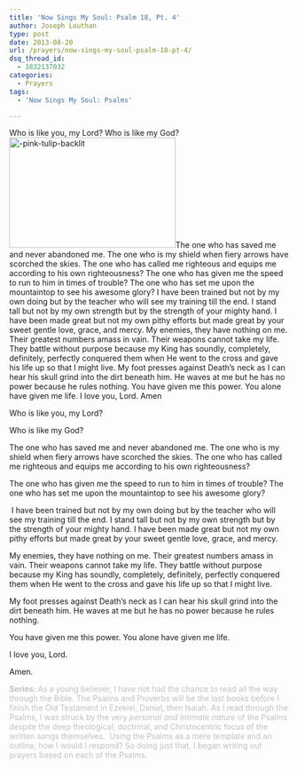 ```yaml
---
title: 'Now Sings My Soul: Psalm 18, Pt. 4'
author: Joseph Louthan
type: post
date: 2013-08-20
url: /prayers/now-sings-my-soul-psalm-18-pt-4/
dsq_thread_id:
  - 1832137032
categories:
  - Prayers
tags:
  - 'Now Sings My Soul: Psalms'

---
```

Who is like you, my Lord?
Who is like my God?
<img class="alignright size-thumbnail wp-image-2160" alt="-pink-tulip-backlit" src="https://i0.wp.com/theologic.us/wp-content/uploads/2013/08/pink-tulip-backlit.png?resize=300%2C199" width="300" height="199" srcset="https://i0.wp.com/theologic.us/wp-content/uploads/2013/08/pink-tulip-backlit.png?resize=300%2C199 300w, https://i0.wp.com/theologic.us/wp-content/uploads/2013/08/pink-tulip-backlit.png?w=400 400w" sizes="(max-width: 300px) 100vw, 300px" data-recalc-dims="1" />The one who has saved me and never abandoned me. The one who is my shield when fiery arrows have scorched the skies. The one who has called me righteous and equips me according to his own righteousness?
The one who has given me the speed to run to him in times of trouble? The one who has set me upon the mountaintop to see his awesome glory?
I have been trained but not by my own doing but by the teacher who will see my training till the end. I stand tall but not by my own strength but by the strength of your mighty hand. I have been made great but not my own pithy efforts but made great by your sweet gentle love, grace, and mercy.
My enemies, they have nothing on me. Their greatest numbers amass in vain. Their weapons cannot take my life. They battle without purpose because my King has soundly, completely, definitely, perfectly conquered them when He went to the cross and gave his life up so that I might live.
My foot presses against Death’s neck as I can hear his skull grind into the dirt beneath him. He waves at me but he has no power because he rules nothing.
You have given me this power. You alone have given me life.
I love you, Lord.
Amen
<p class="MsoNormal">
  Who is like you, my Lord?
</p>
<p class="MsoNormal">
  Who is like my God?
</p>
<p class="MsoNormal">
  The one who has saved me and never abandoned me. The one who is my shield when fiery arrows have scorched the skies. The one who has called me righteous and equips me according to his own righteousness?
</p>
<p class="MsoNormal">
  The one who has given me the speed to run to him in times of trouble? The one who has set me upon the mountaintop to see his awesome glory?
</p>
<p class="MsoNormal">
   I have been trained but not by my own doing but by the teacher who will see my training till the end. I stand tall but not by my own strength but by the strength of your mighty hand. I have been made great but not my own pithy efforts but made great by your sweet gentle love, grace, and mercy.
</p>
<p class="MsoNormal">
  My enemies, they have nothing on me. Their greatest numbers amass in vain. Their weapons cannot take my life. They battle without purpose because my King has soundly, completely, definitely, perfectly conquered them when He went to the cross and gave his life up so that I might live.
</p>
<p class="MsoNormal">
  My foot presses against Death’s neck as I can hear his skull grind into the dirt beneath him. He waves at me but he has no power because he rules nothing.
</p>
<p class="MsoNormal">
  You have given me this power. You alone have given me life.
</p>
<p class="MsoNormal">
  I love you, Lord.
</p>
<p class="MsoNormal">
  Amen.
</p>
<span style="color: #c0c0c0;"><strong>Series: </strong>As a young believer, I have not had the chance to read all the way through the Bible. The Psalms and Proverbs will be the last books before I finish the Old Testament in Ezekiel, Daniel, then Isaiah. As I read through the Psalms, I was struck by the very <em>personal and intimate nature</em> of the Psalms despite the deep theological, doctrinal, and Christocentric focus of the written songs themselves.  Using the Psalms as a mere template and an outline, how I would I respond? So doing just that, I began writing out prayers based on each of the Psalms.</span>